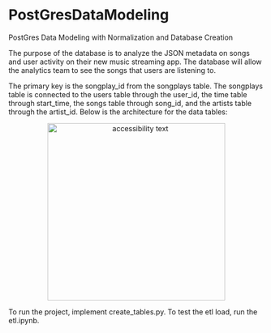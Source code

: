 # PostGresDataModeling

PostGres Data Modeling with Normalization and Database Creation

The purpose of the database is to analyze the JSON metadata on songs and user activity on their new music streaming app. The database will allow the analytics team to see the songs that users are listening to.

The primary key is the songplay_id from the songplays table. The songplays table is connected to the users table through the user_id, the time table through start_time, the songs table through song_id, and the artists table through the artist_id. Below is the architecture for the data tables:

<p align="center">
  <img src="https://embed.creately.com/USLMyAcfYam?token=car1YWh5pLqXcQe7&type=svg" width="350" alt="accessibility text">
</p>

To run the project, implement create_tables.py. To test the etl load, run the etl.ipynb.


